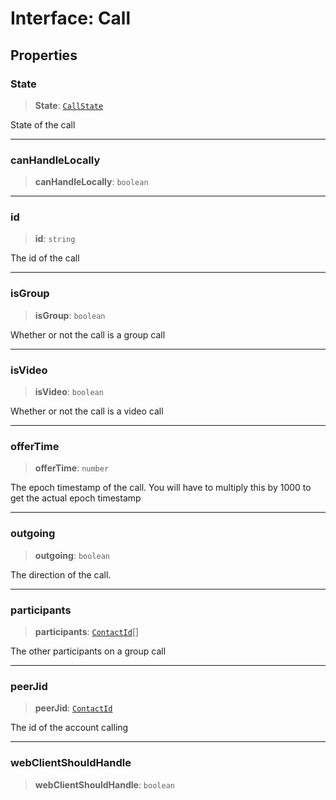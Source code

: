 # Interface: Call

## Properties

### State

> **State**: [`CallState`](/api/api/model/call/enumerations/CallState.md)

State of the call

***

### canHandleLocally

> **canHandleLocally**: `boolean`

***

### id

> **id**: `string`

The id of the call

***

### isGroup

> **isGroup**: `boolean`

Whether or not the call is a group call

***

### isVideo

> **isVideo**: `boolean`

Whether or not the call is a video call

***

### offerTime

> **offerTime**: `number`

The epoch timestamp of the call. You will have to multiply this by 1000 to get the actual epoch timestamp

***

### outgoing

> **outgoing**: `boolean`

The direction of the call.

***

### participants

> **participants**: [`ContactId`](/api/api/model/aliases/type-aliases/ContactId.md)[]

The other participants on a group call

***

### peerJid

> **peerJid**: [`ContactId`](/api/api/model/aliases/type-aliases/ContactId.md)

The id of the account calling

***

### webClientShouldHandle

> **webClientShouldHandle**: `boolean`
